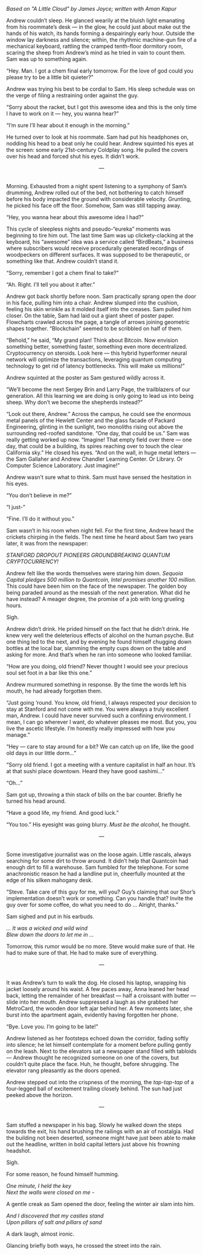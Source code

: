 <!--
.. title: Pillars of Salt and Pillars of Sand
.. slug: pillars-of-salt-and-pillars-of-sand
.. date: 2024-02-09 16:59:41 UTC-05:00
.. tags: 
.. category: 
.. link: 
.. description: 
.. type: text
-->

*Based on "A Little Cloud" by James Joyce; written with Aman Kapur*

Andrew couldn’t sleep. He glanced wearily at the bluish light emanating from his roommate’s desk ― in the glow, he could just about make out the hands of his watch, its hands forming a despairingly early hour. Outside the window lay darkness and silence; within, the rhythmic machine-gun fire of a mechanical keyboard, rattling the cramped tenth-floor dormitory room, scaring the sheep from Andrew’s mind as he tried in vain to count them. Sam was up to something again.

<!--TEASER_END-->

“Hey. Man. I got a chem final early tomorrow. For the love of god could you please try to be a little bit quieter?”

Andrew was trying his best to be cordial to Sam. His sleep schedule was on the verge of filing a restraining order against the guy.

“Sorry about the racket, but I got this awesome idea and this is the only time I have to work on it ― hey, you wanna hear?”

“I’m sure I’ll hear about it enough in the morning.”

He turned over to look at his roommate. Sam had put his headphones on, nodding his head to a beat only he could hear. Andrew squinted his eyes at the screen: some early 21st-century Coldplay song. He pulled the covers over his head and forced shut his eyes. It didn’t work.

<center>―</center><br>

Morning. Exhausted from a night spent listening to a symphony of Sam’s drumming, Andrew rolled out of the bed, not bothering to catch himself before his body impacted the ground with considerable velocity. Grunting, he picked his face off the floor. Somehow, Sam was still tapping away.

“Hey, you wanna hear about this awesome idea I had?”

This cycle of sleepless nights and pseudo-“eureka” moments was beginning to tire him out. The last time Sam was up clickety-clacking at the keyboard, his “awesome” idea was a service called “BirdBeats,” a business where subscribers would receive procedurally generated recordings of woodpeckers on different surfaces. It was supposed to be therapeutic, or something like that. Andrew couldn’t stand it.

“Sorry, remember I got a chem final to take?”

“Ah. Right. I’ll tell you about it after.”

Andrew got back shortly before noon. Sam practically sprang open the door in his face, pulling him into a chair. Andrew slumped into the cushion, feeling his skin wrinkle as it molded itself into the creases. Sam pulled him closer. On the table, Sam had laid out a giant sheet of poster paper. Flowcharts crawled across the page, a tangle of arrows joining geometric shapes together. “Blockchain” seemed to be scribbled on half of them.

“Behold,” he said, “My grand plan! Think about Bitcoin. Now envision something better, something faster, something even more decentralized. Cryptocurrency on steroids. Look here ― this hybrid hyperformer neural network will optimize the transactions, leveraging quantum computing technology to get rid of latency bottlenecks. This will make us millions!”

Andrew squinted at the poster as Sam gestured wildly across it.

“We’ll become the next Sergey Brin and Larry Page, the trailblazers of our generation. All this learning we are doing is only going to lead us into being sheep. Why don’t we become the shepherds instead?”

“Look out there, Andrew.” Across the campus, he could see the enormous metal panels of the Hewlett Center and the glass facade of Packard Engineering, glinting in the sunlight, two monoliths rising out above the surrounding red-roofed sandstone. “One day, that could be us.” Sam was really getting worked up now. “Imagine! That empty field over there ― one day, that could be a building, its spires reaching over to touch the clear California sky.” He closed his eyes. “And on the wall, in huge metal letters ― the Sam Gallaher and Andrew Chandler Learning Center. Or Library. Or Computer Science Laboratory. Just imagine!”

Andrew wasn’t sure what to think. Sam must have sensed the hesitation in his eyes.

“You don’t believe in me?”

“I just-”

“Fine. I’ll do it without you.”

Sam wasn’t in his room when night fell. For the first time, Andrew heard the crickets chirping in the fields. The next time he heard about Sam two years later, it was from the newspaper:

*STANFORD DROPOUT PIONEERS GROUNDBREAKING QUANTUM CRYPTOCURRENCY!*

Andrew felt like the words themselves were staring him down. *Sequoia Capital pledges 500 million to Quantcoin, Intel promises another 100 million.* This could have been him on the face of the newspaper. The golden boy being paraded around as the messiah of the next generation. What did he have instead? A meager degree, the promise of a job with long grueling hours.

Sigh.

Andrew didn’t drink. He prided himself on the fact that he didn’t drink. He knew very well the deleterious effects of alcohol on the human psyche. But one thing led to the next, and by evening he found himself chugging down bottles at the local bar, slamming the empty cups down on the table and asking for more. And that’s when he ran into someone who looked familiar.

“How are you doing, old friend? Never thought I would see your precious soul set foot in a bar like this one.”

Andrew murmured something in response. By the time the words left his mouth, he had already forgotten them.

“Just going ‘round. You know, old friend, I always respected your decision to stay at Stanford and not come with me. You were always a truly excellent man, Andrew. I could have never survived such a confining environment. I mean, I can go wherever I want, do whatever pleases me most. But you, you live the ascetic lifestyle. I’m honestly really impressed with how you manage.”

“Hey ― care to stay around for a bit? We can catch up on life, like the good old days in our little dorm...”

“Sorry old friend. I got a meeting with a venture capitalist in half an hour. It’s at that sushi place downtown. Heard they have good sashimi...”

“Oh...”

Sam got up, throwing a thin stack of bills on the bar counter. Briefly he turned his head around.

“Have a good life, my friend. And good luck.”

“You too.” His eyesight was going blurry. *Must be the alcohol*, he thought.

<center>―</center><br>

Some investigative journalist was on the loose again. Little rascals, always searching for some dirt to throw around. It didn’t help that Quantcoin had enough dirt to fill a warehouse. Sam fumbled for the telephone. For some anachronistic reason he had a landline put in, cheerfully mounted at the edge of his silken mahogany desk.

“Steve. Take care of this guy for me, will you? Guy’s claiming that our Shor’s implementation doesn’t work or something. Can you handle that? Invite the guy over for some coffee, do what you need to do ... Alright, thanks.”

Sam sighed and put in his earbuds.

*... It was a wicked and wild wind*<br>
*Blew down the doors to let me in ...*

Tomorrow, this rumor would be no more. Steve would make sure of that. He had to make sure of that. He had to make sure of everything.

<center>―</center><br>

It was Andrew’s turn to walk the dog. He closed his laptop, wrapping his jacket loosely around his waist. A few paces away, Anna leaned her head back, letting the remainder of her breakfast ― half a croissant with butter ― slide into her mouth. Andrew suppressed a laugh as she grabbed her MetroCard, the wooden door left ajar behind her. A few moments later, she burst into the apartment again, evidently having forgotten her phone.

“Bye. Love you. I’m going to be late!”

Andrew listened as her footsteps echoed down the corridor, fading softly into silence; he let himself contemplate for a moment before pulling gently on the leash. Next to the elevators sat a newspaper stand filled with tabloids ― Andrew thought he recognized someone on one of the covers, but couldn’t quite place the face. Huh, he thought, before shrugging. The elevator rang pleasantly as the doors opened.

Andrew stepped out into the crispness of the morning, the *tap-tap-tap* of a four-legged ball of excitement trailing closely behind. The sun had just peeked above the horizon.

<center>―</center><br>

Sam stuffed a newspaper in his bag. Slowly he walked down the steps towards the exit, his hand brushing the railings with an air of nostalgia. Had the building not been deserted, someone might have just been able to make out the headline, written in bold capital letters just above his frowning headshot.

Sigh.

For some reason, he found himself humming.

*One minute, I held the key*<br>
*Next the walls were closed on me -*

A gentle creak as Sam opened the door, feeling the winter air slam into him.

*And I discovered that my castles stand*<br>
*Upon pillars of salt and pillars of sand*

A dark laugh, almost ironic.

Glancing briefly both ways, he crossed the street into the rain.
